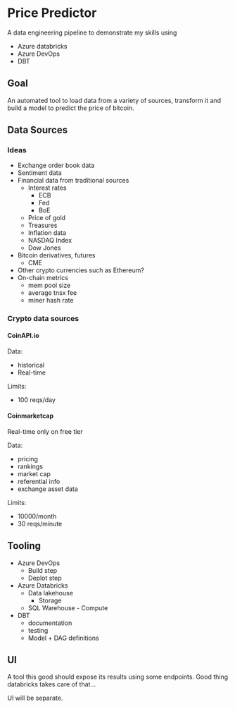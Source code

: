 # Price Predictor

A data engineering pipeline to demonstrate my skills using

- Azure databricks
- Azure DevOps
- DBT

## Goal 

An automated tool to load data from a variety of sources, transform it and build a model to predict
the price of bitcoin. 

## Data Sources

### Ideas

- Exchange order book data
- Sentiment data
- Financial data from traditional sources
    - Interest rates
        - ECB
        - Fed
        - BoE
    - Price of gold
    - Treasures
    - Inflation data
    - NASDAQ Index
    - Dow Jones
- Bitcoin derivatives, futures
    - CME
- Other crypto currencies such as Ethereum?
- On-chain metrics
    - mem pool size
    - average tnsx fee
    - miner hash rate

### Crypto data sources

#### CoinAPI.io

Data:

- historical
- Real-time

Limits:

- 100 reqs/day

#### Coinmarketcap

Real-time only on free tier

Data:

- pricing
- rankings
- market cap
- referential info
- exchange asset data

Limits:

- 10000/month
- 30 reqs/minute

## Tooling

- Azure DevOps
    - Build step
    - Deplot step
- Azure Databricks
    - Data lakehouse
        - Storage
    - SQL Warehouse - Compute
- DBT
    - documentation
    - testing
    - Model + DAG definitions

## UI

A tool this good should expose its results using some endpoints. Good thing databricks takes care of
that...

UI will be separate.
